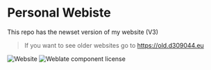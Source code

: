 # Personal Webiste
This repo has the newset version of my website (V3)
> If you want to see older websites go to https://old.d309044.eu

<img alt="Website" src="https://img.shields.io/website?down_color=lightgrey&down_message=Offline&style=for-the-badge&up_color=green&up_message=Online&url=https%3A%2F%2Fd309044.eu%2F"> <img alt="Weblate component license" src="https://img.shields.io/github/license/Danek309044/Danek309044.github.io?label=license&style=for-the-badge">